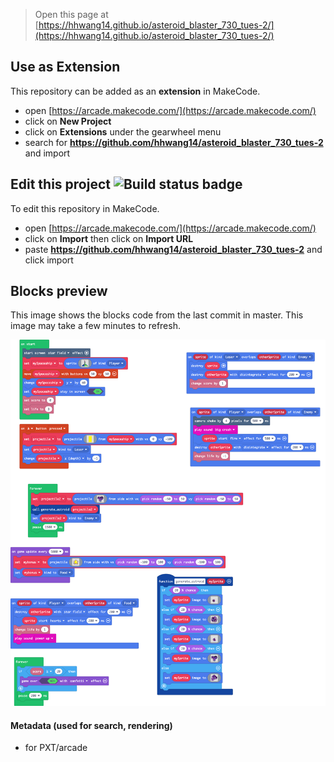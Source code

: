  


> Open this page at [https://hhwang14.github.io/asteroid_blaster_730_tues-2/](https://hhwang14.github.io/asteroid_blaster_730_tues-2/)

## Use as Extension

This repository can be added as an **extension** in MakeCode.

* open [https://arcade.makecode.com/](https://arcade.makecode.com/)
* click on **New Project**
* click on **Extensions** under the gearwheel menu
* search for **https://github.com/hhwang14/asteroid_blaster_730_tues-2** and import

## Edit this project ![Build status badge](https://github.com/hhwang14/asteroid_blaster_730_tues-2/workflows/MakeCode/badge.svg)

To edit this repository in MakeCode.

* open [https://arcade.makecode.com/](https://arcade.makecode.com/)
* click on **Import** then click on **Import URL**
* paste **https://github.com/hhwang14/asteroid_blaster_730_tues-2** and click import

## Blocks preview

This image shows the blocks code from the last commit in master.
This image may take a few minutes to refresh.

![A rendered view of the blocks](https://github.com/hhwang14/asteroid_blaster_730_tues-2/raw/master/.github/makecode/blocks.png)

#### Metadata (used for search, rendering)

* for PXT/arcade
<script src="https://makecode.com/gh-pages-embed.js"></script><script>makeCodeRender("{{ site.makecode.home_url }}", "{{ site.github.owner_name }}/{{ site.github.repository_name }}");</script>
